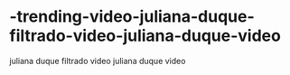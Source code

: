 # -trending-video-juliana-duque-filtrado-video-juliana-duque-video
juliana duque filtrado video  juliana duque video
